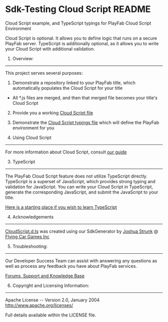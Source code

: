 Sdk-Testing Cloud Script README
========

Cloud Script example, and TypeScript typings for PlayFab Cloud Script Environment

Cloud Script is optional.  It allows you to define logic that runs on a secure PlayFab server.  TypeScript is additionally optional, as it allows you to write your Cloud Script with additional validation.


1. Overview:
----

This project serves several purposes:

1. Demonstrate a repository linked to your PlayFab title, which automatically populates the Cloud Script for your title
  * All *.js files are merged, and then that merged file becomes your title's Cloud Script
2. Provide you a working [Cloud Script file](ExampleCloudScript.js)
3. Demonstrate the [Cloud Script typings file](/src/typings/CloudScript.d.ts) which will define the PlayFab environment for you


2. Using Cloud Script
----

For more information about Cloud Script, consult [our guide](https://api.playfab.com/docs/using-cloud-script/)


3. TypeScript
----

The PlayFab Cloud Script feature does not utilize TypeScript directly.  TypeScript is a superset of JavaScript, which provides strong typing and validation for JavaScript.  You can write your Cloud Script in TypeScript, generate the corresponding JavaScript, and submit the JavaScript to your title.

[Here is a starting place if you wish to learn TypeScript](http://www.typescriptlang.org/)


4. Acknowledgements
----

[CloudScript.d.ts](/src/typings/CloudScript.d.ts) was created using our SdkGenerator by [Joshua Strunk](https://joshuastrunk.com/) @ [Flying Car Games Inc](http://flyingcargames.com/)


5. Troubleshooting:
----

Our Developer Success Team can assist with answering any questions as well as process any feedback you have about PlayFab services.

[Forums, Support and Knowledge Base](https://community.playfab.com/index.html)

6. Copyright and Licensing Information:
----
  Apache License -- 
  Version 2.0, January 2004
  http://www.apache.org/licenses/

  Full details available within the LICENSE file.
